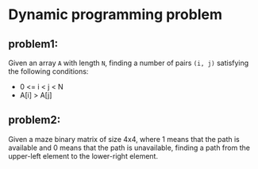 # Dynamic programming problem

## problem1:
Given an array `A` with length `N`, finding a number of pairs `(i, j)` satisfying the following conditions:

- 0 <= i < j < N
- A[i] > A[j]

## problem2:
Given a maze binary matrix of size 4x4, where 1 means that the path is available and 0 means that the path is unavailable, finding a path from the upper-left element to the lower-right element.